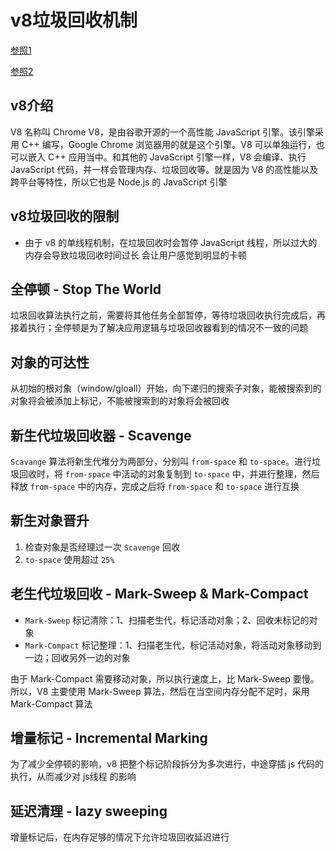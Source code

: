 # v8垃圾回收机制
[参照1](https://zhuanlan.zhihu.com/p/259579683)

[参照2](https://www.jianshu.com/p/b8ed21e8a4fb)

## v8介绍

V8 名称叫 Chrome V8，是由谷歌开源的一个高性能 JavaScript 引擎。该引擎采用 C++ 编写，Google Chrome 浏览器用的就是这个引擎。V8 可以单独运行，也可以嵌入 C++ 应用当中。和其他的 JavaScript 引擎一样，V8 会编译、执行 JavaScript 代码，并一样会管理内存、垃圾回收等。就是因为 V8 的高性能以及跨平台等特性，所以它也是 Node.js 的 JavaScript 引擎

## v8垃圾回收的限制

- 由于 v8 的单线程机制，在垃圾回收时会暂停 JavaScript 线程，所以过大的内存会导致垃圾回收时间过长 会让用户感觉到明显的卡顿

## 全停顿 - Stop The World

垃圾回收算法执行之前，需要将其他任务全部暂停，等待垃圾回收执行完成后，再接着执行；全停顿是为了解决应用逻辑与垃圾回收器看到的情况不一致的问题

## 对象的可达性

从初始的根对象（window/gloall）开始，向下递归的搜索子对象，能被搜索到的对象将会被添加上标记，不能被搜索到的对象将会被回收

## 新生代垃圾回收器 - Scavenge

`Scavange` 算法将新生代堆分为两部分，分别叫 `from-space` 和 `to-space`。进行垃圾回收时，将 `from-space` 中活动的对象复制到 `to-space` 中，并进行整理，然后释放 `from-space` 中的内存，完成之后将 `from-space` 和 `to-space` 进行互换

## 新生对象晋升

1. 检查对象是否经理过一次 `Scavenge` 回收
2. `to-space` 使用超过 `25%`

##  老生代垃圾回收 - Mark-Sweep & Mark-Compact

- `Mark-Sweep` 标记清除：1、扫描老生代，标记活动对象；2、回收未标记的对象
- `Mark-Compact` 标记整理：1、扫描老生代，标记活动对象，将活动对象移动到一边；回收另外一边的对象

由于 Mark-Compact 需要移动对象，所以执行速度上，比 Mark-Sweep 要慢。所以，V8 主要使用 Mark-Sweep 算法，然后在当空间内存分配不足时，采用 Mark-Compact 算法

## 增量标记 - Incremental Marking

为了减少全停顿的影响，v8 把整个标记阶段拆分为多次进行，中途穿插 js 代码的执行，从而减少对 js线程 的影响

## 延迟清理 - lazy sweeping

增量标记后，在内存足够的情况下允许垃圾回收延迟进行
